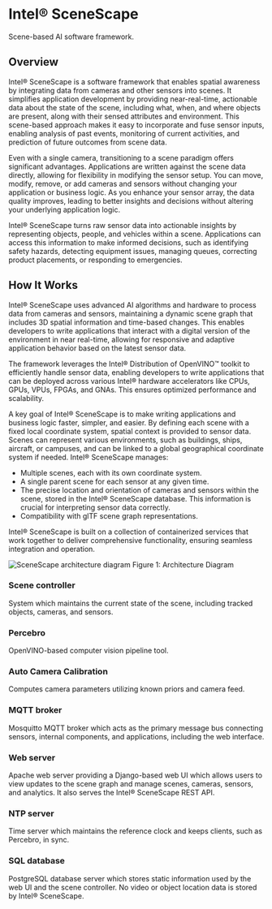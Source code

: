 # Intel® SceneScape
Scene-based AI software framework.

## Overview

Intel® SceneScape is a software framework that enables spatial awareness by integrating data from cameras and other sensors into scenes. It simplifies application development by providing near-real-time, actionable data about the state of the scene, including what, when, and where objects are present, along with their sensed attributes and environment. This scene-based approach makes it easy to incorporate and fuse sensor inputs, enabling analysis of past events, monitoring of current activities, and prediction of future outcomes from scene data.

Even with a single camera, transitioning to a scene paradigm offers significant advantages. Applications are written against the scene data directly, allowing for flexibility in modifying the sensor setup. You can move, modify, remove, or add cameras and sensors without changing your application or business logic. As you enhance your sensor array, the data quality improves, leading to better insights and decisions without altering your underlying application logic.

Intel® SceneScape turns raw sensor data into actionable insights by representing objects, people, and vehicles within a scene. Applications can access this information to make informed decisions, such as identifying safety hazards, detecting equipment issues, managing queues, correcting product placements, or responding to emergencies.

## How It Works

Intel® SceneScape uses advanced AI algorithms and hardware to process data from cameras and sensors, maintaining a dynamic scene graph that includes 3D spatial information and time-based changes. This enables developers to write applications that interact with a digital version of the environment in near real-time, allowing for responsive and adaptive application behavior based on the latest sensor data.

The framework leverages the Intel® Distribution of OpenVINO™ toolkit to efficiently handle sensor data, enabling developers to write applications that can be deployed across various Intel® hardware accelerators like CPUs, GPUs, VPUs, FPGAs, and GNAs. This ensures optimized performance and scalability.

A key goal of Intel® SceneScape is to make writing applications and business logic faster, simpler, and easier. By defining each scene with a fixed local coordinate system, spatial context is provided to sensor data. Scenes can represent various environments, such as buildings, ships, aircraft, or campuses, and can be linked to a global geographical coordinate system if needed. Intel® SceneScape manages:

- Multiple scenes, each with its own coordinate system.
- A single parent scene for each sensor at any given time.
- The precise location and orientation of cameras and sensors within the scene, stored in the Intel® SceneScape database. This information is crucial for interpreting sensor data correctly.
- Compatibility with glTF scene graph representations.

Intel® SceneScape is built on a collection of containerized services that work together to deliver comprehensive functionality, ensuring seamless integration and operation.

![SceneScape architecture diagram](https://github.com/open-edge-platform/scenescape/blob/main/docs/user-guide/images/architecture.png)
Figure 1: Architecture Diagram

### Scene controller

System which maintains the current state of the scene, including tracked objects, cameras, and sensors.

### Percebro

OpenVINO-based computer vision pipeline tool.

### Auto Camera Calibration

Computes camera parameters utilizing known priors and camera feed.

### MQTT broker

Mosquitto MQTT broker which acts as the primary message bus connecting sensors, internal components, and applications, including the web interface.

### Web server

Apache web server providing a Django-based web UI which allows users to view updates to the scene graph and manage scenes, cameras, sensors, and analytics. It also serves the Intel® SceneScape REST API.

### NTP server

Time server which maintains the reference clock and keeps clients, such as Percebro, in sync.

### SQL database

PostgreSQL database server which stores static information used by the web UI and the scene controller. No video or object location data is stored by Intel® SceneScape.
